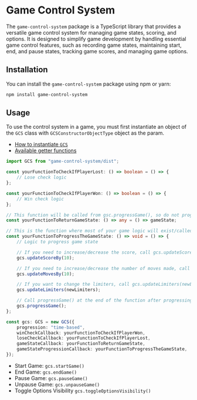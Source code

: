 # Game Control System

The `game-control-system` package is a TypeScript library that provides a versatile game control system for managing game states, scoring, and options. It is designed to simplify game development by handling essential game control features, such as recording game states, maintaining start, end, and pause states, tracking game scores, and managing game options.

## Installation

You can install the `game-control-system` package using npm or yarn:

```bash
npm install game-control-system
```

## Usage

To use the control system in a game, you must first instantiate an object of the `GCS` class with `GCSConstructorObjectType` object as the param.

-   [How to instantiate `GCS`](Instantiation%20Instructions.md)
-   [Available getter functions](Getter%20Functions.md)

```ts
import GCS from "game-control-system/dist";

const yourFunctionToCheckIfPlayerLost: () => boolean = () => {
    // Lose check logic
};

const yourFunctionToCheckIfPlayerWon: () => boolean = () => {
    // Win check logic
};

// This function will be called from gsc.progressGame(), so do not progress the game here
const yourFunctionToReturnGameState: () => any = () => gameState;

// This is the function where most of your game logic will exist/called from
const yourFunctionToProgressTheGameState: () => void = () => {
    // Logic to progress game state

    // If you need to increase/decrease the score, call gcs.updateScoreBy(value)
    gcs.updateScoreBy(10);

    // If you need to increase/decrease the number of moves made, call gcs.updateMovesBy(value)
    gcs.updateMovesBy(10);

    // If you want to change the limiters, call gcs.updateLimiters(newLimiters: GameLimitersType)
    gcs.updateLimiters(newLimiters);

    // Call progressGame() at the end of the function after progressing the state
    gcs.progressGame();
};

const gcs: GCS = new GCS({
    progression: "time-based",
    winCheckCallback: yourFunctionToCheckIfPlayerWon,
    loseCheckCallback: yourFunctionToCheckIfPlayerLost,
    gameStateCallback: yourFunctionToReturnGameState,
    gameStateProgressionCallback: yourFunctionToProgressTheGameState,
});
```

-   Start Game: `gcs.startGame()`
-   End Game: `gcs.endGame()`
-   Pause Game: `gcs.pauseGame()`
-   Unpause Game: `gcs.unpauseGame()`
-   Toggle Options Visibility `gcs.toggleOptionsVisibility()`
